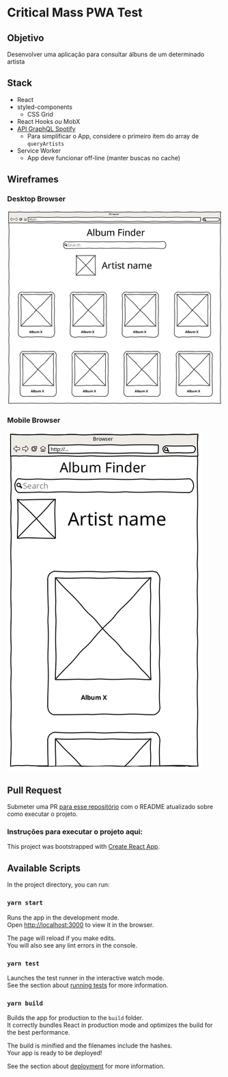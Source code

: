 # Critical Mass PWA Test

## Objetivo

Desenvolver uma aplicação para consultar álbuns de um determinado artista

## Stack

- React
- styled-components
  - CSS Grid
- React Hooks _ou_ MobX
- [API GraphQL Spotify](<https://spotify-graphql-server.herokuapp.com/graphql?query=%7B%0A%20%20queryArtists(byName%3A%20%22Metallica%22)%20%7B%0A%20%20%20%20name%0A%20%20%20%20id%0A%20%20%20%20image%0A%20%20%20%20albums%20%7B%0A%20%20%20%20%20%20name%0A%20%20%20%20%20%20id%0A%20%20%20%20%20%20image%20%0A%20%20%20%20%7D%0A%20%20%7D%0A%7D%0A>)
  - Para simplificar o App, considere o primeiro item do array de `queryArtists`
- Service Worker
  - App deve funcionar off-line (manter buscas no cache)

## Wireframes

### Desktop Browser

![web](./docs/browser01.png)

### Mobile Browser

![mobo](./docs/mobo01.png)

## Pull Request

Submeter uma PR [para esse repositório](https://github.com/criticalmassbr/cm-pwa-test) com o README atualizado sobre como executar o projeto.

### Instruções para executar o projeto aqui:

This project was bootstrapped with [Create React App](https://github.com/facebook/create-react-app).

## Available Scripts

In the project directory, you can run:

### `yarn start`

Runs the app in the development mode.<br />
Open [http://localhost:3000](http://localhost:3000) to view it in the browser.

The page will reload if you make edits.<br />
You will also see any lint errors in the console.

### `yarn test`

Launches the test runner in the interactive watch mode.<br />
See the section about [running tests](https://facebook.github.io/create-react-app/docs/running-tests) for more information.

### `yarn build`

Builds the app for production to the `build` folder.<br />
It correctly bundles React in production mode and optimizes the build for the best performance.

The build is minified and the filenames include the hashes.<br />
Your app is ready to be deployed!

See the section about [deployment](https://facebook.github.io/create-react-app/docs/deployment) for more information.
